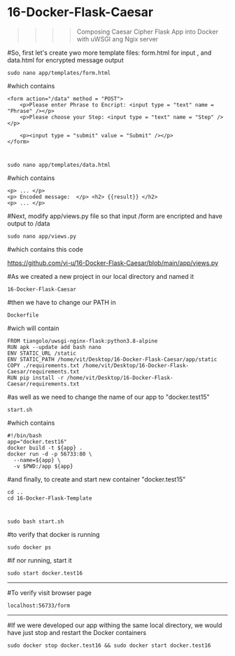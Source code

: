 # 16-Docker-Flask-Caesar
>>>>  Composing Caesar Cipher Flask App into Docker with uWSGI ang Ngix server

#So, first let's create ywo more template files: form.html for input , and data.html for encrypted message output

    sudo nano app/templates/form.html

#which contains


    <form action="/data" method = "POST">
        <p>Please enter Phrase to Encript: <input type = "text" name = "Phrase" /></p>
        <p>Please choose your Step: <input type = "text" name = "Step" /></p>

        <p><input type = "submit" value = "Submit" /></p>
    </form>

#

    sudo nano app/templates/data.html
    
#which contains

    <p> ... </p>
    <p> Encoded message:  </p> <h2> {{result}} </h2>
    <p> ... </p>

#Next, modify app/views.py file so that input /form are encripted and have output to /data


    sudo nano app/views.py

#which contains this code

https://github.com/vi-u/16-Docker-Flask-Caesar/blob/main/app/views.py
        
#As we created a new project in our local directory and named it 

    16-Docker-Flask-Caesar

#then we have to change our PATH in 

    Dockerfile

#wich will contain

    FROM tiangolo/uwsgi-nginx-flask:python3.8-alpine
    RUN apk --update add bash nano
    ENV STATIC_URL /static
    ENV STATIC_PATH /home/vit/Desktop/16-Docker-Flask-Caesar/app/static
    COPY ./requirements.txt /home/vit/Desktop/16-Docker-Flask-Caesar/requirements.txt
    RUN pip install -r /home/vit/Desktop/16-Docker-Flask-Caesar/requirements.txt
        
#as well as we need to change the name of our app to "docker.test15"

    start.sh

#which contains

    #!/bin/bash
    app="docker.test16"
    docker build -t ${app} .
    docker run -d -p 56733:80 \
      --name=${app} \
      -v $PWD:/app ${app}

#and finally, to create and start new container "docker.test15"

    cd ..
    cd 16-Docker-Flask-Template

#
    sudo bash start.sh
    
#to verify that docker is running

    sudo docker ps
    
#if nor running, start it

    sudo start docker.test16

***

#To verify visit browser page 

    localhost:56733/form



****

#If we were developed our app withing the same local directory, we would have just stop and restart the Docker containers

    sudo docker stop docker.test16 && sudo docker start docker.test16

